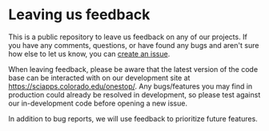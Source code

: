 # Leaving us feedback

This is a public repository to leave us feedback on any of our projects. If you have any comments, questions, or have found any bugs and aren't sure how else to let us know, you can [create an issue](https://github.com/cedardevs/feedback/issues/new/choose).

When leaving feedback, please be aware that the latest version of the code base can be interacted with on our development site at https://sciapps.colorado.edu/onestop/. Any bugs/features you may find in production could already be resolved in development, so please test against our in-development code before opening a new issue.

In addition to bug reports, we will use feedback to prioritize future features.
